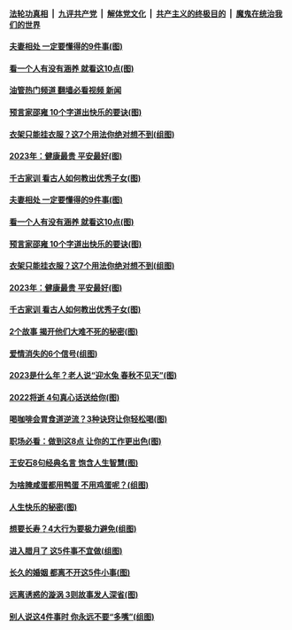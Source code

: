 ####  [法轮功真相](../../../../basic/blob/master/README.md?t=01021612) &nbsp;|&nbsp; [九评共产党](../../../../9ping.md/blob/master/README.md?t=01021612) &nbsp;|&nbsp; [解体党文化](../../../../jtdwh.md/blob/master/README.md?t=01021612)  &nbsp;|&nbsp; [共产主义的终极目的](../../../../gczydzjmd.md/blob/master/README.md?t=01021612) &nbsp;|&nbsp; [魔鬼在统治我们的世界](../../../../mgztzwmdsj.md/blob/master/README.md?t=01021612) 

#### [夫妻相处 一定要懂得的9件事(图)](../pages/p8/1025482.md?t=01021612) 

#### [看一个人有没有涵养 就看这10点(图)](../pages/p8/1025452.md?t=01021612) 

#### [油管热门频道 翻墙必看视频 新闻](http://129.146.143.75:81/youtube.html?01021612)

#### [预言家邵雍 10个字道出快乐的要诀(图)](../pages/p8/1025441.md?t=01021612) 

#### [衣架只能挂衣服？这7个用法你绝对想不到(组图)](../pages/p8/1025412.md?t=01021612) 

#### [2023年：健康最贵 平安最好(图)](../pages/p8/1025344.md?t=01021612) 

#### [千古家训 看古人如何教出优秀子女(图)](../pages/p8/1025368.md?t=01021612) 

#### [夫妻相处 一定要懂得的9件事(图)](../pages/p8/1025482.md?t=01021612) 

#### [看一个人有没有涵养 就看这10点(图)](../pages/p8/1025452.md?t=01021612) 

#### [预言家邵雍 10个字道出快乐的要诀(图)](../pages/p8/1025441.md?t=01021612) 

#### [衣架只能挂衣服？这7个用法你绝对想不到(组图)](../pages/p8/1025412.md?t=01021612) 

#### [2023年：健康最贵 平安最好(图)](../pages/p8/1025344.md?t=01021612) 

#### [千古家训 看古人如何教出优秀子女(图)](../pages/p8/1025368.md?t=01021612) 

#### [2个故事 揭开他们大难不死的秘密(图)](../pages/p8/1025345.md?t=01021612) 

#### [爱情消失的6个信号(组图)](../pages/p8/1024236.md?t=01021612) 

#### [2023是什么年？老人说“迎水兔 春秋不见天”(图)](../pages/p8/1024839.md?t=01021612) 

#### [2022将逝 4句真心话送给你(图)](../pages/p8/1016491.md?t=01021612) 

#### [喝咖啡会胃食道逆流？3种诀窍让你轻松喝(图)](../pages/p8/1025235.md?t=01021612) 

#### [职场必看：做到这8点 让你的工作更出色(图)](../pages/p8/1025033.md?t=01021612) 

#### [王安石8句经典名言 饱含人生智慧(图)](../pages/p8/1025205.md?t=01021612) 

#### [为啥腌咸蛋都用鸭蛋 不用鸡蛋呢？(组图)](../pages/p8/1024932.md?t=01021612) 

#### [人生快乐的秘密(图)](../pages/p8/1025025.md?t=01021612) 

#### [想要长寿？4大行为要极力避免(组图)](../pages/p8/1025058.md?t=01021612) 

#### [进入腊月了 这5件事不宜做(组图)](../pages/p8/1025101.md?t=01021612) 

#### [长久的婚姻 都离不开这5件小事(图)](../pages/p8/1025062.md?t=01021612) 

#### [远离诱惑的漩涡 3则故事发人深省(图)](../pages/p8/1025050.md?t=01021612) 

#### [别人说这4件事时 你永远不要“多嘴”(组图)](../pages/p8/1024102.md?t=01021612) 

<img src='http://gfw-breaker.win/goodnews/indexes/p8.md' width='0px' height='0px'/>
